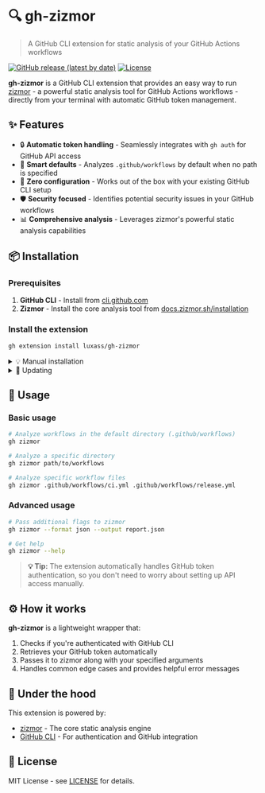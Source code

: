# 🔍 gh-zizmor

> A GitHub CLI extension for static analysis of your GitHub Actions workflows

[![GitHub release (latest by date)](https://img.shields.io/github/v/release/luxass/gh-zizmor)](https://github.com/luxass/gh-zizmor/releases/latest)
[![License](https://img.shields.io/github/license/luxass/gh-zizmor)](LICENSE)

**gh-zizmor** is a GitHub CLI extension that provides an easy way to run [zizmor](https://github.com/woodruffw/zizmor) - a powerful static analysis tool for GitHub Actions workflows - directly from your terminal with automatic GitHub token management.

## ✨ Features

- 🔒 **Automatic token handling** - Seamlessly integrates with `gh auth` for GitHub API access
- 🎯 **Smart defaults** - Analyzes `.github/workflows` by default when no path is specified  
- 🚀 **Zero configuration** - Works out of the box with your existing GitHub CLI setup
- 🛡️ **Security focused** - Identifies potential security issues in your GitHub workflows
- 📊 **Comprehensive analysis** - Leverages zizmor's powerful static analysis capabilities

## 📦 Installation

### Prerequisites

1. **GitHub CLI** - Install from [cli.github.com](https://cli.github.com)
2. **Zizmor** - Install the core analysis tool from [docs.zizmor.sh/installation](https://docs.zizmor.sh/installation/)

### Install the extension

```bash
gh extension install luxass/gh-zizmor
```

<details>
<summary>💡 Manual installation</summary>

> If you want to install this extension **manually**, follow these steps:

1. Clone the repo

   ```shell
   # git
   git clone https://github.com/luxass/gh-zizmor
   ```

   ```shell
   # GitHub CLI
   gh repo clone luxass/gh-zizmor
   ```

2. Cd into it

   ```bash
   cd gh-zizmor
   ```

3. Install it locally
   ```bash
   gh extension install .
   ```
</details>

<details>
<summary>🔄 Updating</summary>

```bash
gh extension upgrade zizmor
```
</details>

## 🚀 Usage

### Basic usage

```bash
# Analyze workflows in the default directory (.github/workflows)
gh zizmor

# Analyze a specific directory
gh zizmor path/to/workflows

# Analyze specific workflow files
gh zizmor .github/workflows/ci.yml .github/workflows/release.yml
```

### Advanced usage

```bash
# Pass additional flags to zizmor
gh zizmor --format json --output report.json

# Get help
gh zizmor --help
```

> **💡 Tip:** The extension automatically handles GitHub token authentication, so you don't need to worry about setting up API access manually.

## ⚙️ How it works

**gh-zizmor** is a lightweight wrapper that:

1. Checks if you're authenticated with GitHub CLI
2. Retrieves your GitHub token automatically  
3. Passes it to zizmor along with your specified arguments
4. Handles common edge cases and provides helpful error messages

## 🔧 Under the hood

This extension is powered by:
- [zizmor](https://github.com/woodruffw/zizmor) - The core static analysis engine
- [GitHub CLI](https://cli.github.com) - For authentication and GitHub integration

## 📄 License

MIT License - see [LICENSE](LICENSE) for details.